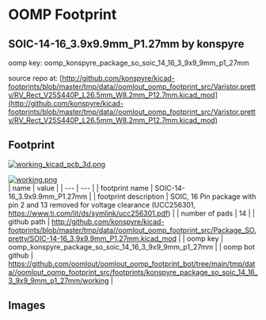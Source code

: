 # OOMP Footprint  
## SOIC-14-16_3.9x9.9mm_P1.27mm  by konspyre  
  
oomp key: oomp_konspyre_package_so_soic_14_16_3_9x9_9mm_p1_27mm  
  
source repo at: [http://github.com/konspyre/kicad-footprints/blob/master/tmp/data//oomlout_oomp_footprint_src/Varistor.pretty/RV_Rect_V25S440P_L26.5mm_W8.2mm_P12.7mm.kicad_mod](http://github.com/konspyre/kicad-footprints/blob/master/tmp/data//oomlout_oomp_footprint_src/Varistor.pretty/RV_Rect_V25S440P_L26.5mm_W8.2mm_P12.7mm.kicad_mod)  
## Footprint  
  
[![working_kicad_pcb_3d.png](working_kicad_pcb_3d_600.png)](working_kicad_pcb_3d.png)  
  
[![working.png](working_600.png)](working.png)  
| name | value | 
| --- | --- | 
| footprint name | SOIC-14-16_3.9x9.9mm_P1.27mm | 
| footprint description | SOIC, 16 Pin package with pin 2 and 13 removed for voltage clearance  (UCC256301, https://www.ti.com/lit/ds/symlink/ucc256301.pdf) | 
| number of pads | 14 | 
| github path | http://github.com/konspyre/kicad-footprints/blob/master/tmp/data//oomlout_oomp_footprint_src/Package_SO.pretty/SOIC-14-16_3.9x9.9mm_P1.27mm.kicad_mod | 
| oomp key | oomp_konspyre_package_so_soic_14_16_3_9x9_9mm_p1_27mm | 
| oomp bot github | https://github.com/oomlout/oomlout_oomp_footprint_bot/tree/main/tmp/data//oomlout_oomp_footprint_src/footprints/konspyre_package_so_soic_14_16_3_9x9_9mm_p1_27mm/working | 
## Images  
